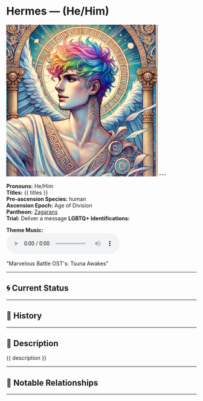 # Hermes — (He/Him)

<!-- Optional -->
<img src="Hermes.jpg" alt="Hermes" width="400" />
---

**Pronouns:** He/Him  
**Titles:** {{ titles }}  
**Pre-ascension Species:** human  
**Ascension Epoch:** Age of Division  
**Pantheon:** [Zagarans](../../pantheons/Zagarans)  
**Trial:** Deliver a message
**LGBTQ+ Identifications:**   


**Theme Music:**  
<audio controls>
  <source src="Hermes | Marvelous Battle OST's: Tsuna Awakes.mp4" type="audio/mpeg">
  Your browser does not support the audio element.
</audio>

"Marvelous Battle OST's: Tsuna Awakes"

---

## 🌀 Current Status


---

## 📜 History


---

## 🧠 Description
{{ description }}

---

## 🧩 Notable Relationships

---
